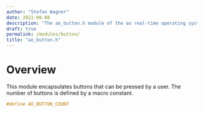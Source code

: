```yaml
---
author: "Stefan Wagner"
date: 2022-08-08
description: "The ao_button.h module of the ao real-time operating system."
draft: true
permalink: /modules/button/
title: "ao_button.h"
---
```


# Overview

This module encapsulates buttons that can be pressed by a user. The number of buttons is defined by a macro constant.

```c
#define AO_BUTTON_COUNT
```
